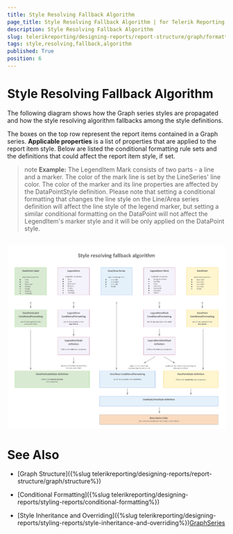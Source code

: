 ```yaml
---
title: Style Resolving Fallback Algorithm
page_title: Style Resolving Fallback Algorithm | for Telerik Reporting Documentation
description: Style Resolving Fallback Algorithm
slug: telerikreporting/designing-reports/report-structure/graph/formatting-a-graph/style-resolving-fallback-algorithm
tags: style,resolving,fallback,algorithm
published: True
position: 6
---
```


# Style Resolving Fallback Algorithm



The following diagram shows how the Graph series styles are propagated and how the style resolving algorithm fallbacks among the style definitions.

The boxes on the top row represent the report items contained in a Graph series. __Applicable properties__ is a list of properties that         are applied to the report item style. Below are listed the conditional formatting rule sets and the definitions that could affect the report item style, if set.       

>note  __Example:__ The LegendItem Mark consists of two parts - a line and a marker. The color of the mark line is set by the LineSeries' line color.           The color of the marker and its line properties are affected by the DataPointStyle definition.         Please note that setting a conditional formatting that changes the line style on the Line/Area series definition will affect the line style of the legend marker,           but setting a similar conditional formatting on the DataPoint will not affect the LegendItem's marker style and it will be only applied on the DataPoint style.         


##   

  ![Style Resolving Fallback Algorithm](images/Graph/StyleResolvingFallbackAlgorithm.png)

# See Also


 * [Graph Structure]({%slug telerikreporting/designing-reports/report-structure/graph/structure%})

 * [Conditional Formatting]({%slug telerikreporting/designing-reports/styling-reports/conditional-formatting%})

 * [Style Inheritance and Overriding]({%slug telerikreporting/designing-reports/styling-reports/style-inheritance-and-overriding%})[GraphSeries](/reporting/api/Telerik.Reporting.GraphSeries)
